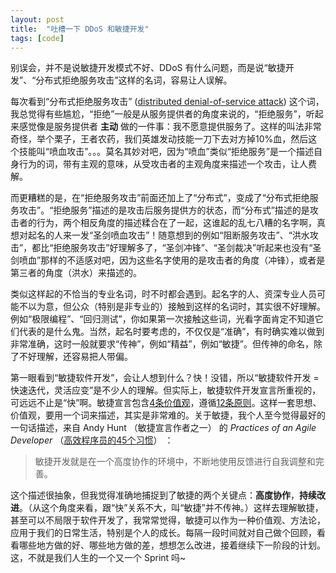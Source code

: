 ```yaml
---
layout: post
title:  "吐槽一下 DDoS 和敏捷开发"
tags: [code]
---
```


别误会，并不是说敏捷开发模式不好、DDoS 有什么问题，而是说“敏捷开发”、“分布式拒绝服务攻击”这样的名词，容易让人误解。

每次看到“分布式拒绝服务攻击” ([distributed denial-of-service attack](https://en.wikipedia.org/wiki/Denial-of-service_attack)) 这个词，我总觉得有些尴尬，“拒绝”一般是从服务提供者的角度来说的，“拒绝服务”，听起来感觉像是服务提供者 **主动** 做的一件事：我不愿意提供服务了。这样的叫法非常奇怪，举个栗子，王者农药，我们英雄发动技能一刀下去对方掉10%血，然后这个技能叫“喷血攻击”。。。莫名其妙对吧，因为“喷血”类似“拒绝服务”是一个描述自身行为的词，带有主观的意味，从受攻击者的主观角度来描述一个攻击，让人费解。

而更糟糕的是，在“拒绝服务攻击”前面还加上了“分布式”，变成了“分布式拒绝服务攻击”。“拒绝服务”描述的是攻击后服务提供方的状态，而“分布式”描述的是攻击者的行为，两个相反角度的描述糅合在了一起，这谁起的乱七八糟的名字啊，真想对起名的人来一发“圣剑喷血攻击”！随意想到的例如“阻断服务攻击”、“洪水攻击”，都比“拒绝服务攻击”好理解多了，“圣剑冲锋”、“圣剑裁决”听起来也没有“圣剑喷血”那样的不适感对吧，因为这些名字使用的是攻击者的角度（冲锋），或者是第三者的角度（洪水）来描述的。

类似这样起的不恰当的专业名词，时不时都会遇到。起名字的人、资深专业人员可能不以为意，但公众（特别是非专业的）接触到这样的名词时，其实很不好理解。例如“极限编程”、“回归测试”，你如果第一次接触这些词，光看字面肯定不知道它们代表的是什么鬼。当然，起名时要考虑的，不仅仅是“准确”，有时确实难以做到非常准确，这时一般就要求“传神”，例如“精益”，例如“敏捷”。但传神的命名，除了不好理解，还容易把人带偏。

第一眼看到“敏捷软件开发”，会让人想到什么？快！没错，所以“敏捷软件开发 = 快速迭代，灵活应变”是不少人的理解。但实际上，敏捷软件开发宣言所重视的，可远远不止是“快”啊。敏捷宣言包含[4条价值观](http://agilemanifesto.org/iso/zhchs/manifesto.html)，遵循[12条原则](http://agilemanifesto.org/iso/zhchs/principles.html)。这样一套思想、价值观，要用一个词来描述，其实是非常难的。关于敏捷，我个人至今觉得最好的一句话描述，来自 Andy Hunt （敏捷宣言作者之一） 的 *Practices of an Agile Developer* （[高效程序员的45个习惯](https://book.douban.com/subject/4164024/)） ：

> 敏捷开发就是在一个高度协作的环境中，不断地使用反馈进行自我调整和完善。

这个描述很抽象，但我觉得准确地捕捉到了敏捷的两个关键点：**高度协作**，**持续改进**。（从这个角度来看，跟“快”关系不大，叫“敏捷”并不传神。）这样去理解敏捷，甚至可以不局限于软件开发了，我常常觉得，敏捷可以作为一种价值观、方法论，应用于我们的日常生活，特别是个人的成长。每隔一段时间就对自己做个回顾，看看哪些地方做的好、哪些地方做的差，想想怎么改进，接着继续下一阶段的计划。这，不就是我们人生的一个又一个 Sprint 吗~

